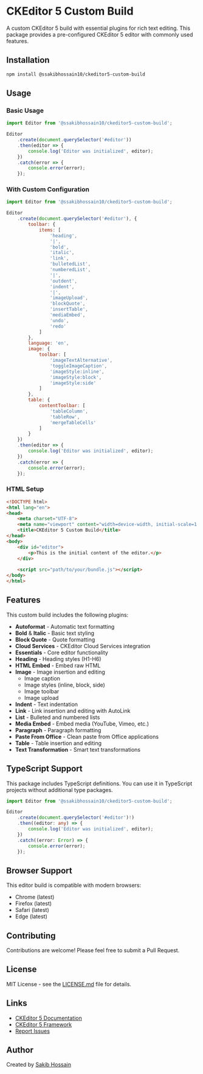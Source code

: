 # CKEditor 5 Custom Build

A custom CKEditor 5 build with essential plugins for rich text editing. This package provides a pre-configured CKEditor 5 editor with commonly used features.

## Installation

```bash
npm install @ssakibhossain10/ckeditor5-custom-build
```

## Usage

### Basic Usage

```javascript
import Editor from '@ssakibhossain10/ckeditor5-custom-build';

Editor
    .create(document.querySelector('#editor'))
    .then(editor => {
        console.log('Editor was initialized', editor);
    })
    .catch(error => {
        console.error(error);
    });
```

### With Custom Configuration

```javascript
import Editor from '@ssakibhossain10/ckeditor5-custom-build';

Editor
    .create(document.querySelector('#editor'), {
        toolbar: {
            items: [
                'heading',
                '|',
                'bold',
                'italic',
                'link',
                'bulletedList',
                'numberedList',
                '|',
                'outdent',
                'indent',
                '|',
                'imageUpload',
                'blockQuote',
                'insertTable',
                'mediaEmbed',
                'undo',
                'redo'
            ]
        },
        language: 'en',
        image: {
            toolbar: [
                'imageTextAlternative',
                'toggleImageCaption',
                'imageStyle:inline',
                'imageStyle:block',
                'imageStyle:side'
            ]
        },
        table: {
            contentToolbar: [
                'tableColumn',
                'tableRow',
                'mergeTableCells'
            ]
        }
    })
    .then(editor => {
        console.log('Editor was initialized', editor);
    })
    .catch(error => {
        console.error(error);
    });
```

### HTML Setup

```html
<!DOCTYPE html>
<html lang="en">
<head>
    <meta charset="UTF-8">
    <meta name="viewport" content="width=device-width, initial-scale=1.0">
    <title>CKEditor 5 Custom Build</title>
</head>
<body>
    <div id="editor">
        <p>This is the initial content of the editor.</p>
    </div>
    
    <script src="path/to/your/bundle.js"></script>
</body>
</html>
```

## Features

This custom build includes the following plugins:

- **Autoformat** - Automatic text formatting
- **Bold** & **Italic** - Basic text styling
- **Block Quote** - Quote formatting
- **Cloud Services** - CKEditor Cloud Services integration
- **Essentials** - Core editor functionality
- **Heading** - Heading styles (H1-H6)
- **HTML Embed** - Embed raw HTML
- **Image** - Image insertion and editing
  - Image caption
  - Image styles (inline, block, side)
  - Image toolbar
  - Image upload
- **Indent** - Text indentation
- **Link** - Link insertion and editing with AutoLink
- **List** - Bulleted and numbered lists
- **Media Embed** - Embed media (YouTube, Vimeo, etc.)
- **Paragraph** - Paragraph formatting
- **Paste From Office** - Clean paste from Office applications
- **Table** - Table insertion and editing
- **Text Transformation** - Smart text transformations

## TypeScript Support

This package includes TypeScript definitions. You can use it in TypeScript projects without additional type packages.

```typescript
import Editor from '@ssakibhossain10/ckeditor5-custom-build';

Editor
    .create(document.querySelector('#editor')!)
    .then((editor: any) => {
        console.log('Editor was initialized', editor);
    })
    .catch((error: Error) => {
        console.error(error);
    });
```

## Browser Support

This editor build is compatible with modern browsers:

- Chrome (latest)
- Firefox (latest)
- Safari (latest)
- Edge (latest)

## Contributing

Contributions are welcome! Please feel free to submit a Pull Request.

## License

MIT License - see the [LICENSE.md](LICENSE.md) file for details.

## Links

- [CKEditor 5 Documentation](https://ckeditor.com/docs/ckeditor5/)
- [CKEditor 5 Framework](https://ckeditor.com/docs/ckeditor5/latest/framework/)
- [Report Issues](https://github.com/ssakibhossain10/ckeditor5-custom-build/issues)

## Author

Created by [Sakib Hossain](https://github.com/ssakibhossain10)
